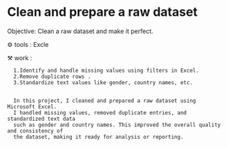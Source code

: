# Clean and prepare a raw dataset
Objective: Clean a raw dataset and make it perfect.

⚙ tools :
      Excle
      
⚒ work :

      1.Identify and handle missing values using filters in Excel.
      2.Remove duplicate rows .
      3.Standardize text values like gender, country names, etc.


      In this project, I cleaned and prepared a raw dataset using Microsoft Excel. 
      I handled missing values, removed duplicate entries, and standardized text data 
      such as gender and country names. This improved the overall quality and consistency of
      the dataset, making it ready for analysis or reporting.
